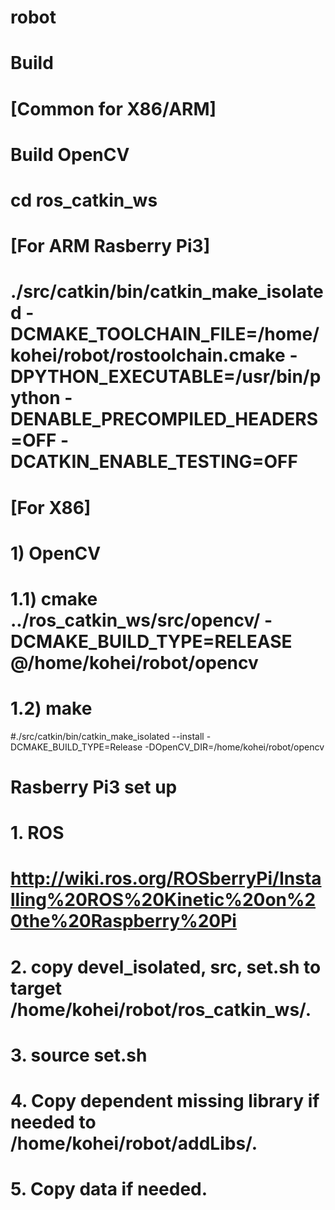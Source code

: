 # robot

# Build
#
# [Common for X86/ARM]
# Build OpenCV
# 
#
# cd ros_catkin_ws
#
# [For ARM Rasberry Pi3]
# ./src/catkin/bin/catkin_make_isolated -DCMAKE_TOOLCHAIN_FILE=/home/kohei/robot/rostoolchain.cmake -DPYTHON_EXECUTABLE=/usr/bin/python -DENABLE_PRECOMPILED_HEADERS=OFF -DCATKIN_ENABLE_TESTING=OFF
# 
# [For X86]
# 1) OpenCV
# 1.1) cmake ../ros_catkin_ws/src/opencv/ -DCMAKE_BUILD_TYPE=RELEASE @/home/kohei/robot/opencv
# 1.2) make
#./src/catkin/bin/catkin_make_isolated --install -DCMAKE_BUILD_TYPE=Release -DOpenCV_DIR=/home/kohei/robot/opencv



# Rasberry Pi3 set up
# 1. ROS
# http://wiki.ros.org/ROSberryPi/Installing%20ROS%20Kinetic%20on%20the%20Raspberry%20Pi

# 2. copy devel_isolated, src, set.sh to target /home/kohei/robot/ros_catkin_ws/.
# 3. source set.sh
# 4. Copy dependent missing library if needed to /home/kohei/robot/addLibs/.
# 5. Copy data if needed.
#
